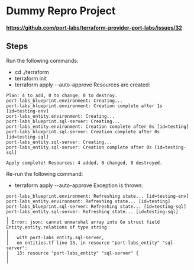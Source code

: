 # Dummy Repro Project
#### https://github.com/port-labs/terraform-provider-port-labs/issues/32

## Steps
Run the following commands:
 - cd ./terraform
 - terraform init
 - terraform apply --auto-approve
Resources are created:
```
Plan: 4 to add, 0 to change, 0 to destroy.
port-labs_blueprint.environment: Creating...
port-labs_blueprint.environment: Creation complete after 1s [id=testing-env]
port-labs_entity.environment: Creating...
port-labs_blueprint.sql-server: Creating...
port-labs_entity.environment: Creation complete after 0s [id=testing]
port-labs_blueprint.sql-server: Creation complete after 0s [id=testing-sql]
port-labs_entity.sql-server: Creating...
port-labs_entity.sql-server: Creation complete after 0s [id=testing-sql]

Apply complete! Resources: 4 added, 0 changed, 0 destroyed.
```
Re-run the following command:
 - terraform apply --auto-approve
Exception is thrown:
```
port-labs_blueprint.environment: Refreshing state... [id=testing-env]
port-labs_entity.environment: Refreshing state... [id=testing]
port-labs_blueprint.sql-server: Refreshing state... [id=testing-sql]
port-labs_entity.sql-server: Refreshing state... [id=testing-sql]
╷
│ Error: json: cannot unmarshal array into Go struct field Entity.entity.relations of type string
│
│   with port-labs_entity.sql-server,
│   on entities.tf line 13, in resource "port-labs_entity" "sql-server":
│   13: resource "port-labs_entity" "sql-server" {
│
╵
```